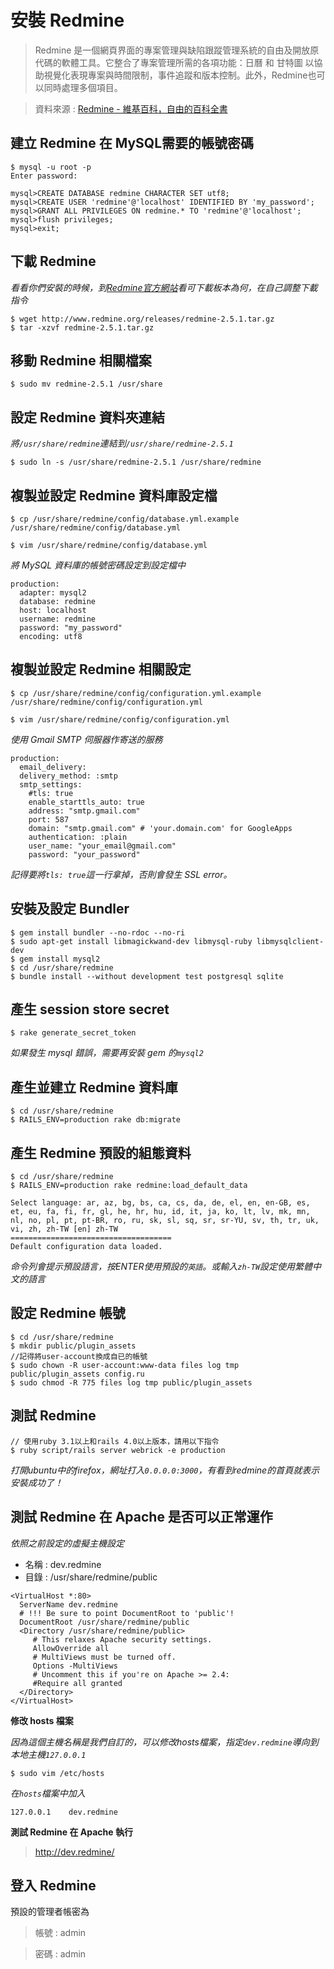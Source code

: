 # 安裝 Redmine

> Redmine 是一個網頁界面的專案管理與缺陷跟蹤管理系統的自由及開放原代碼的軟體工具。它整合了專案管理所需的各項功能：日曆 和 甘特圖 以協助視覺化表現專案與時間限制，事件追蹤和版本控制。此外，Redmine也可以同時處理多個項目。

> 資料來源 : [Redmine - 維基百科，自由的百科全書](http://zh.wikipedia.org/wiki/Redmine)



## 建立 Redmine 在 MySQL需要的帳號密碼

```
$ mysql -u root -p
Enter password:

mysql>CREATE DATABASE redmine CHARACTER SET utf8;
mysql>CREATE USER 'redmine'@'localhost' IDENTIFIED BY 'my_password';
mysql>GRANT ALL PRIVILEGES ON redmine.* TO 'redmine'@'localhost';
mysql>flush privileges;
mysql>exit;
```

## 下載 Redmine

*看看你們安裝的時候，到[Redmine官方網站](http://www.redmine.org/projects/redmine/wiki/Download)看可下載板本為何，在自己調整下載指令*

```shell
$ wget http://www.redmine.org/releases/redmine-2.5.1.tar.gz
$ tar -xzvf redmine-2.5.1.tar.gz
```

## 移動 Redmine 相關檔案

```shell
$ sudo mv redmine-2.5.1 /usr/share
```

## 設定 Redmine 資料夾連結

*將`/usr/share/redmine`連結到`/usr/share/redmine-2.5.1`*

```shell
$ sudo ln -s /usr/share/redmine-2.5.1 /usr/share/redmine
```

## 複製並設定 Redmine 資料庫設定檔

```
$ cp /usr/share/redmine/config/database.yml.example /usr/share/redmine/config/database.yml

$ vim /usr/share/redmine/config/database.yml
```

*將 MySQL 資料庫的帳號密碼設定到設定檔中*

```
production:
  adapter: mysql2
  database: redmine
  host: localhost
  username: redmine
  password: "my_password"
  encoding: utf8
```

## 複製並設定 Redmine 相關設定

```
$ cp /usr/share/redmine/config/configuration.yml.example /usr/share/redmine/config/configuration.yml

$ vim /usr/share/redmine/config/configuration.yml
```

*使用 Gmail SMTP 伺服器作寄送的服務*

```
production:
  email_delivery:
  delivery_method: :smtp
  smtp_settings:
    #tls: true
    enable_starttls_auto: true
    address: "smtp.gmail.com"
    port: 587
    domain: "smtp.gmail.com" # 'your.domain.com' for GoogleApps
    authentication: :plain
    user_name: "your_email@gmail.com"
    password: "your_password"
```

*記得要將`tls: true`這一行拿掉，否則會發生 SSL error。*



## 安裝及設定 Bundler


```shell
$ gem install bundler --no-rdoc --no-ri
$ sudo apt-get install libmagickwand-dev libmysql-ruby libmysqlclient-dev
$ gem install mysql2
$ cd /usr/share/redmine
$ bundle install --without development test postgresql sqlite
```

## 產生 session store secret

```shell
$ rake generate_secret_token
```

*如果發生 mysql 錯誤，需要再安裝 gem 的`mysql2`*

## 產生並建立 Redmine 資料庫

```
$ cd /usr/share/redmine
$ RAILS_ENV=production rake db:migrate
```

## 產生 Redmine 預設的組態資料

```shell
$ cd /usr/share/redmine
$ RAILS_ENV=production rake redmine:load_default_data

Select language: ar, az, bg, bs, ca, cs, da, de, el, en, en-GB, es, et, eu, fa, fi, fr, gl, he, hr, hu, id, it, ja, ko, lt, lv, mk, mn, nl, no, pl, pt, pt-BR, ro, ru, sk, sl, sq, sr, sr-YU, sv, th, tr, uk, vi, zh, zh-TW [en] zh-TW
====================================
Default configuration data loaded.
```

*命令列會提示預設語言，按ENTER使用預設的`英語`。或輸入`zh-TW`設定使用繁體中文的語言*

## 設定 Redmine 帳號


```shell
$ cd /usr/share/redmine
$ mkdir public/plugin_assets
//記得將user-account換成自已的帳號
$ sudo chown -R user-account:www-data files log tmp public/plugin_assets config.ru
$ sudo chmod -R 775 files log tmp public/plugin_assets
```

## 測試 Redmine

```shell
// 使用ruby 3.1以上和rails 4.0以上版本，請用以下指令
$ ruby script/rails server webrick -e production
```

*打開ubuntu中的firefox，網址打入`0.0.0.0:3000`，有看到redmine的首頁就表示安裝成功了！*

## 測試 Redmine 在 Apache 是否可以正常運作

*依照之前設定的虛擬主機設定*

* 名稱 : dev.redmine
* 目錄 : /usr/share/redmine/public


```
<VirtualHost *:80>
  ServerName dev.redmine
  # !!! Be sure to point DocumentRoot to 'public'!
  DocumentRoot /usr/share/redmine/public
  <Directory /usr/share/redmine/public>
     # This relaxes Apache security settings.
     AllowOverride all
     # MultiViews must be turned off.
     Options -MultiViews
     # Uncomment this if you're on Apache >= 2.4:
     #Require all granted
  </Directory>
</VirtualHost>
```

**修改 hosts 檔案**

*因為這個主機名稱是我們自訂的，可以修改hosts檔案，指定`dev.redmine`導向到本地主機`127.0.0.1`*

```shell
$ sudo vim /etc/hosts
```

*在`hosts`檔案中加入*

```
127.0.0.1    dev.redmine
```

**測試 Redmine 在 Apache 執行**

> http://dev.redmine/

## 登入 Redmine

預設的管理者帳密為

> 帳號 : admin

> 密碼 : admin
